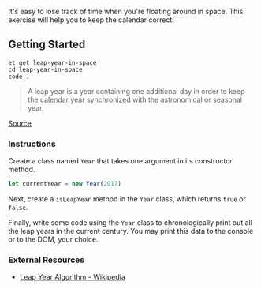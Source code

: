 It's easy to lose track of time when you're floating around in space. This exercise will help you to keep the calendar correct!

## Getting Started

```no-highlight
et get leap-year-in-space
cd leap-year-in-space
code .
```
> A leap year is a year containing one additional day in order to keep the
> calendar year synchronized with the astronomical or seasonal year.

[Source](http://en.wikipedia.org/wiki/Leap_year)

### Instructions

Create a class named `Year` that takes one argument in its constructor method.

```javascript
let currentYear = new Year(2017)
```

Next, create a `isLeapYear` method in the `Year` class, which returns `true` or `false`.

Finally, write some code using the `Year` class to chronologically print out all the leap years in the current century. You may print this data to the console or to the DOM, your choice.

### External Resources

* [Leap Year Algorithm - Wikipedia](https://en.wikipedia.org/wiki/Leap_year#Algorithm)
